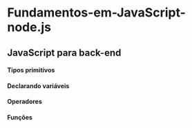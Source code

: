 # Fundamentos-em-JavaScript-node.js

## JavaScript para back-end

#### Tipos primitivos 

####  Declarando variáveis

####  Operadores

####  Funções



